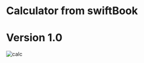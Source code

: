 # Calculator from swiftBook 
# Version 1.0
![calc](https://user-images.githubusercontent.com/30910230/54542506-f3808700-49ac-11e9-9c54-6fc1a1bd1c09.gif)
